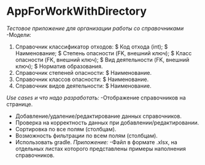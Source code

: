 # AppForWorkWithDirectory

*Тестовое приложение для организации работы со справочниками*
-Модели:

1. Справочник классификатор отходов:
   $ Код отхода (int);
   $ Наименование;
   $ Степень опасности (FK, внешний ключ);
   $ Класс опасности (FK, внешний ключ);
   $ Вид деятельности (FK, внешний ключ);
   $ Норматив образования.
2. Справочник степеней опасности:
   $ Наименование.
3. Справочник классов опасности:
   $ Наименование.
4. Справочник видов деятельности:
   $ Наименование.

*Use cases и что надо разработать:*
-Отображение справочников на странице.

- Добавление/удаление/редактирование данных справочников.
- Проверка на корректность данных при добавлении/редактировании.
- Сортировка по все полям (столбцам).
- Возможность фильтрации по всем полям (столбцам).
- Использовать gradle.
  *Приложение:*
  -Файл в формате .xlsx, на отдельных листах которого представлены примеры наполнения справочников.

